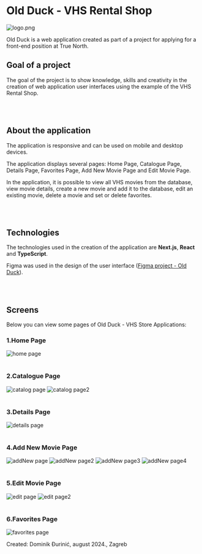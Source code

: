 # Old Duck - VHS Rental Shop

![logo.png](Logo.png)

Old Duck is a web application created as part of a project for applying for a front-end position at True North.

## Goal of a project

The goal of the project is to show knowledge, skills and creativity in the creation of web application user interfaces using the example of the VHS Rental Shop.

<br/>
<br/>

## About the application

The application is responsive and can be used on mobile and desktop devices.

The application displays several pages: Home Page, Catalogue Page, Details Page, Favorites Page, Add New Movie Page and Edit Movie Page.

In the application, it is possible to view all VHS movies from the database, view movie details, create a new movie and add it to the database, edit an existing movie, delete a movie and set or delete favorites.

<br/>
<br/>

## Technologies

The technologies used in the creation of the application are **Next.js**, **React** and **TypeScript**.

Figma was used in the design of the user interface ([Figma project - Old Duck](https://www.figma.com/design/PVE4leTmTi410m8adPMjGJ/Old-Duck---True-North?node-id=0-1&t=hSG708AQtZFB9xw7-1)).

<br/>
<br/>

## Screens

Below you can view some pages of Old Duck - VHS Store Applications:

### **1.Home Page**

![home page](public/homePage.png)
<br/>
<br/>

### **2.Catalogue Page**

![catalog page](public/CataloguePageGrid.png)
![catalog page2](public/CataloguePageList.png)
<br/>
<br/>

### **3.Details Page**

![details page](public/detailsPage.png)
<br/>
<br/>

### **4.Add New Movie Page**

![addNew page](public/addNew1.png)
![addNew page2](public/addNew2.png)
![addNew page3](public/addNew3.png)
![addNew page4](public/addNew4.png)
<br/>
<br/>

### **5.Edit Movie Page**

![edit page](public/editPage1.png)
![edit page2](public/editPage2.png)
<br/>
<br/>

### **6.Favorites Page**

![favorites page](public/favoritesPage.png)
<br/>

Created: Dominik Đurinić, august 2024., Zagreb
